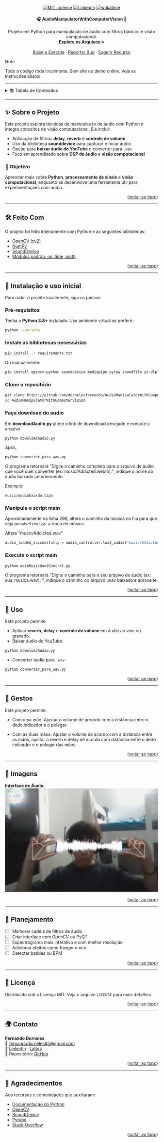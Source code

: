 <a id="readme-top"></a>
<div align="center">
  
  [![MIT License][license-shield]][license-url]
  [![LinkedIn][linkedin-shield]][linkedin-url]
  [![wakatime](https://wakatime.com/badge/user/baef9f39-b902-46fe-8782-24dcaee377e9/project/96a0dc07-5292-4aa6-ba52-eeefff3953a2.svg)](https://wakatime.com/badge/user/baef9f39-b902-46fe-8782-24dcaee377e9/project/96a0dc07-5292-4aa6-ba52-eeefff3953a2)
</div>

<h4 align="center"> 
	🎧 AudioManipulatorWithComputerVision 🎥
</h4>

<p align="center">
  Projeto em Python para manipulação de áudio com filtros básicos e visão computacional.
  <br />
  <a href="https://github.com/dornelesfernando/AudioManipulatorWithComputerVision"><strong>Explore os Arquivos »</strong></a>
  <br />
  <br />
  <a href="#instalacao">Baixe e Execute</a>
  ·
  <a href="https://github.com/dornelesfernando/AudioManipulatorWithComputerVision/issues/new?template=bug-report-%F0%9F%90%9B.md">Reportar Bug</a>
  ·
  <a href="https://github.com/dornelesfernando/AudioManipulatorWithComputerVision/issues/new?template=feature-request-%E2%9C%A8.md">Sugerir Recurso</a>
</p>

> [!NOTE]
> Todo o código roda localmente. Sem site ou demo online. Veja as instruções abaixo.

---

<details>
  <summary>📚 Tabela de Conteúdos</summary>
  <ol>
    <li><a href="#sobre-o-projeto">Sobre o Projeto</a></li>
    <li><a href="#feito-com">Feito Com</a></li>
    <li><a href="#instalação">Instalação</a></li>
    <li><a href="#uso">Uso</a></li>
    <li><a href="#gestos">Uso</a></li>
    <li><a href="#roadmap">Planejamento</a></li>
    <li><a href="#licenca">Licença</a></li>
    <li><a href="#contato">Contato</a></li>
    <li><a href="#agradecimentos">Agradecimentos</a></li>
  </ol>
</details>

---

<a id="sobre-o-projeto"></a>
## ✨ Sobre o Projeto

Este projeto explora técnicas de manipulação de áudio com Python e integra conceitos de visão computacional. Ele inclui:

- Aplicação de filtros: **delay**, **reverb** e **controle de volume**
- Uso da biblioteca **sounddevice** para capturar e tocar áudio
- Opção para **baixar áudio do YouTube** e converter para `.wav`
- Foco em aprendizado sobre **DSP de áudio** e **visão computacional**

### 🎯 Objetivo

Aprender mais sobre **Python**, **processamento de sinais** e **visão computacional**, enquanto se desenvolve uma ferramenta útil para experimentações com áudio.

<p align="right">(<a href="#readme-top">voltar ao topo</a>)</p>

---

<a id="feito-com"></a>
## 🛠️ Feito Com

O projeto foi feito inteiramente com Python e as seguintes bibliotecas:

* [OpenCV (cv2)](https://pypi.org/project/opencv-python/)
* [NumPy](https://numpy.org/)
* [SoundDevice](https://pypi.org/project/sounddevice/)
* [Módulos padrão: os, time, math](https://docs.python.org/3/)

<p align="right">(<a href="#readme-top">voltar ao topo</a>)</p>

---

<a id="instalacao"></a>
## 🚀 Instalação e uso inicial

Para rodar o projeto localmente, siga os passos:

### Pré-requisitos

Tenha o **Python 3.8+** instalado. Use ambiente virtual se preferir:

```sh
python --version
```

### Instale as bibliotecas necessárias

```sh
pip install -r requirements.txt
```

Ou manualmente:

```sh
pip install opencv-python sounddevice mediapipe pycaw soundfile yt-dlp pydub pedalboard
```

### Clone o repositório

```sh
git clone https://github.com/dornelesfernando/AudioManipulatorWithComputerVision.git
cd AudioManipulatorWithComputerVision
```

### Faça download do audio

Em **downloadAudio.py** altere o link de downdload desejado e execute o arquivo

```sh
python downloadAudio.py
```

Após,
```sh
python converter_para_wav.py
```

O programa retornará "Digite o caminho completo para o arquivo de áudio que você quer converter (ex: music/Addicted.webm):", indique o nome do áudio baixado anteriormente.

Exemplo:
```sh
music/audiobaixdo.tipo
```

### Manipule o script main

Aproximadamente na linha 296, altere o caminho da música na fila para que seja possível realizar a troca de música.

Altere "music/Addicted.wav"
```sh
audio_loaded_successfully = audio_controller.load_audio("music/Addicted.wav")
```

### Execute o script main

```sh
python mainMusicHandControl.py
```

O programa retornará "Digite o caminho para o seu arquivo de áudio (ex: sua_musica.wav): ", indique o caminho do arquivo .wav baixado e aproveite.

<p align="right">(<a href="#readme-top">voltar ao topo</a>)</p>

---

<a id="uso"></a>
## 🌟 Uso

Este projeto permite:

- Aplicar **reverb**, **delay** e **controle de volume** em áudio ao vivo ou gravado.
- Baixar áudio do YouTube:

```sh
python downloadAudio.py
```

- Converter áudio para `.wav`:

```sh
python converter_para_wav.py
```

<p align="right">(<a href="#readme-top">voltar ao topo</a>)</p>

---

<a id="gestos"></a>
## 👋 Gestos

Este projeto permite:

- Com uma mão: Ajustar o volume de arcordo com a distância entre o dedo indicador e o polegar.

- Com as duas mãos: Ajustar o volume de acordo com a distância entre as mãos, ajustar o reverb e delay de acordo com distância entre o dedo indicador e o polegar das mãos.


<p align="right">(<a href="#readme-top">voltar ao topo</a>)</p>

---

<a id="images"></a>
## 📸 Imagens

**Interface de Áudio:**  
![Audio Interface](./images/uso.jpg)


<p align="right">(<a href="#readme-top">voltar ao topo</a>)</p>

---

<a id="roadmap"></a>
## 📍 Planejamento

- [ ] Melhorar cadeia de filtros de áudio  
- [ ] Criar interface com OpenCV ou PyQT  
- [ ] Espectrograma mais interativo e com melhor resolução  
- [ ] Adicionar efeitos como flanger e eco  
- [ ] Detectar batidas ou BPM  

<p align="right">(<a href="#readme-top">voltar ao topo</a>)</p>

---

<a id="licenca"></a>
## 📝 Licença

Distribuído sob a Licença MIT. Veja o arquivo `LICENSE` para mais detalhes.

<p align="right">(<a href="#readme-top">voltar ao topo</a>)</p>

---

<a id="contato"></a>
## 🌍 Contato

**Fernando Dorneles**  
📧 fernandodorneles95@gmail.com  
🔗 [LinkedIn](https://www.linkedin.com/in/fernandodorneles) · [Lattes](http://lattes.cnpq.br/0532418852427960)  
🔗 Repositório: [GitHub](https://github.com/dornelesfernando/AudioManipulatorWithComputerVision)

<p align="right">(<a href="#readme-top">voltar ao topo</a>)</p>

---

<a id="agradecimentos"></a>
## 🤝 Agradecimentos

Aos recursos e comunidades que auxiliaram:

- [Documentação do Python](https://docs.python.org/)
- [OpenCV](https://docs.opencv.org/)
- [SoundDevice](https://python-sounddevice.readthedocs.io/)
- [Pytube](https://pytube.io/)
- [Stack Overflow](https://stackoverflow.com/)

<p align="right">(<a href="#readme-top">voltar ao topo</a>)</p>

<!-- MARKDOWN LINKS & IMAGES -->
<!-- https://www.markdownguide.org/basic-syntax/#reference-style-links -->
[license-shield]: https://img.shields.io/github/license/dornelesfernando/AgrIFFar.svg?style=for-the-badge
[license-url]: https://github.com/dornelesfernando/AgrIFFar/blob/main/LICENSE
[linkedin-shield]: https://img.shields.io/badge/-LinkedIn-black.svg?style=for-the-badge&logo=linkedin&colorB=555
[linkedin-url]: https://www.linkedin.com/in/fernandodorneles
